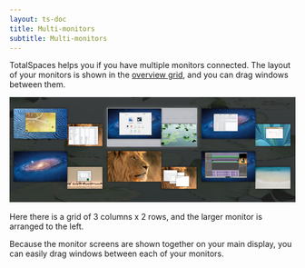 ```yaml
---
layout: ts-doc
title: Multi-monitors
subtitle: Multi-monitors
---
```


TotalSpaces helps you if you have multiple monitors connected. The layout of your monitors is shown in the [overview grid](/overview "overview grid"), and you can drag windows between them.

<img src="/images/multi-grid.png">

Here there is a grid of 3 columns x 2 rows, and the larger monitor is arranged to the left.

Because the monitor screens are shown together on your main display, you can easily drag windows between each of your monitors.

